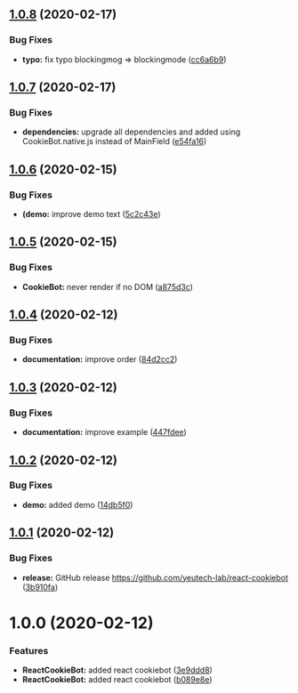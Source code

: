 ## [1.0.8](https://github.com/yeutech-lab/react-cookiebot/compare/v1.0.7...v1.0.8) (2020-02-17)


### Bug Fixes

* **typo:** fix typo blockingmog => blockingmode ([cc6a6b9](https://github.com/yeutech-lab/react-cookiebot/commit/cc6a6b938dd8bed86bd43115600c774b022f111d))

## [1.0.7](https://github.com/yeutech-lab/react-cookiebot/compare/v1.0.6...v1.0.7) (2020-02-17)


### Bug Fixes

* **dependencies:** upgrade all dependencies and added using CookieBot.native.js instead of MainField ([e54fa16](https://github.com/yeutech-lab/react-cookiebot/commit/e54fa16cb7b6b46deac9b1dea5a1193bb23db621))

## [1.0.6](https://github.com/yeutech-lab/react-cookiebot/compare/v1.0.5...v1.0.6) (2020-02-15)


### Bug Fixes

* **(demo:** improve demo text ([5c2c43e](https://github.com/yeutech-lab/react-cookiebot/commit/5c2c43e128f1b857328646d19fd9dacfc3bacb2b))

## [1.0.5](https://github.com/yeutech-lab/react-cookiebot/compare/v1.0.4...v1.0.5) (2020-02-15)


### Bug Fixes

* **CookieBot:** never render if no DOM ([a875d3c](https://github.com/yeutech-lab/react-cookiebot/commit/a875d3c06d31619d85efda16812c7717fcea6e09))

## [1.0.4](https://github.com/yeutech-lab/react-cookiebot/compare/v1.0.3...v1.0.4) (2020-02-12)


### Bug Fixes

* **documentation:** improve order ([84d2cc2](https://github.com/yeutech-lab/react-cookiebot/commit/84d2cc25e7d0d054d45c687c19f4ab27d4e4aa86))

## [1.0.3](https://github.com/yeutech-lab/react-cookiebot/compare/v1.0.2...v1.0.3) (2020-02-12)


### Bug Fixes

* **documentation:** improve example ([447fdee](https://github.com/yeutech-lab/react-cookiebot/commit/447fdeede4a6ce6cb505ecd32e3cef8692d03331))

## [1.0.2](https://github.com/yeutech-lab/react-cookiebot/compare/v1.0.1...v1.0.2) (2020-02-12)


### Bug Fixes

* **demo:** added demo ([14db5f0](https://github.com/yeutech-lab/react-cookiebot/commit/14db5f078d7cf2385100a417ba83421acbdf102f))

## [1.0.1](https://github.com/yeutech-lab/react-cookiebot/compare/v1.0.0...v1.0.1) (2020-02-12)


### Bug Fixes

* **release:** GitHub release https://github.com/yeutech-lab/react-cookiebot ([3b910fa](https://github.com/yeutech-lab/react-cookiebot/commit/3b910fa982435d2cfc1462bf3d410c7af535b6bb))

# 1.0.0 (2020-02-12)


### Features

* **ReactCookieBot:** added react cookiebot ([3e9ddd8](https://module.kopaxgroup.com/yeutech/react-cookiebot/commit/3e9ddd8b38e8b16c59869a453d96cfa706384e35))
* **ReactCookieBot:** added react cookiebot ([b089e8e](https://module.kopaxgroup.com/yeutech/react-cookiebot/commit/b089e8ead3e2481343146065f93015400cf5cc6c))
